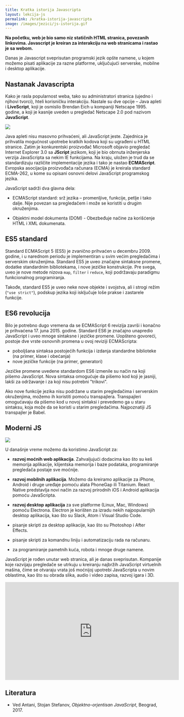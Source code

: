 ```yaml
---
title: Kratka istorija Javascripta
layout: lekcija-js
permalink: /kratka-istorija-javascripta
image: /images/jezici/js-istorija.gif
---
```


**Na početku, web je bio samo niz statičnih HTML stranica, povezanih linkovima. Javascript je kreiran za interakciju na web stranicama i rastao je sa webom.**

Danas je Javascript sveprisutan programski jezik opšte namene, u kojem možemo pisati aplikacije za razne platforme, uključujući serverske, mobilne i desktop aplikacije.

## Nastanak Javascripta

Kako je rasla popularnost weba, tako su administratori stranica (ujedno i njihovi tvorci), hteli korisničku interakciju. Nastale su dve opcije – Java apleti i **LiveScript**, koji je osmislio Brendan Eich u kompaniji Netscape 1995. godine, a koji je kasnije uveden u pregledač Netscape 2.0 pod nazivom **JavaScript**.

![](/images/jezici/js-istorija.gif)

Java apleti nisu masovno prihvaćeni, ali JavaScript jeste. Zajednica je prihvatila mogućnost upotrebe kratkih kodova koji su ugrađeni u HTML stranice. Zatim je konkurentski proizvođač Microsoft objavio pregledač Internet Explorer 3.0 sa **JScript** jezikom, koji je bio obrnuta inženjerska verzija JavaScripta sa nekim IE funkcijama. Na kraju, uložen je trud da se standardizuju različite implementacije jezika i tako je nastao **ECMAScript**. Evropska asocijacija proizvođača računara (ECMA) je kreirala standard ECMA-262, u kome su opisani osnovni delovi JavaScript programskog jezika.

JavaScript sadrži dva glavna dela:

- ECMAScript standard: srž jezika – promenljive, funkcije, petlje i tako dalje. Nije povezan sa pregledačem i može se koristiti u drugim okruženjima.

- Objektni model dokumenta (DOM) - Obezbeđuje načine za korišćenje HTML i XML dokumenata.

## ES5 standard

Standard ECMAScript 5 (ES5) je zvanično prihvaćen u decembru 2009. godine, i u narednom periodu je implementiran u svim većim pregledačima i serverskim okruženjima. Standard ES5 je uveo značajne sintaksne promene, dodatke standardnim bibliotekama, i nove jezičke konstrukcije. Pre svega, uveo je nove metode nizova `map`, `filter` i `reduce`, koji podržavaju paradigmu funkcionalnog programiranja.

Takođe, standard ES5 je uveo neke nove objekte i svojstva, ali i strogi režim (`"use strict"`), podskup jezika koji isključuje loše prakse i zastarele funkcije.

## ES6 revolucija

Bilo je potrebno dugo vremena da se ECMAScript 6 revizija završi i konačno je prihva­ćena 17. juna 2015. godine. Standard ES6 je značajno unapredio JavaScript i uveo mnoge sintaksne i jezičke promene. Uopšteno govoreći, postoje dve vrste osnovnih promena u ovoj reviziji ECMAScripta:

- poboljšana sintaksa postojećih funkcija i izdanja standardne biblioteke (na primer, klase i obećanja)
- nove jezičke funkcije (na primer, generatori)

Jezičke promene uvedene standardom ES6 izmenile su način na koji pišemo JavaScript. Nova sintaksa omogućuje da pišemo kod koji je jasniji, lakši za održavanje i za koji nisu potrebni "trikovi".

Ako nove funkcije jezika nisu podržane u starim pregledačima i serverskim okruženjima, možemo ih koristiti pomoću transpajlera. Transpajleri omogućavaju da pišemo kod u novoj sintaksi i prevedemo ga u staru sintaksu, koja može da se koristi u starim pregledačima. Najpoznatiji JS transpajler je Babel.

## Moderni JS

![](/images/jezici/moderni-js.gif)

U današnje vreme možemo da koristimo JavaScript za:

- **razvoj moćnih web aplikacija**. Zahvaljujući dodacima kao što su keš memorija aplikacije, klijentska memorija i baze podataka, programiranje pregledača postaje sve moćnije.

- **razvoj mobilnih aplikacija**. Možemo da kreiramo aplikacije za iPhone, Android i druge uređaje pomoću alata PhoneGap ili Titanium. React Native predstavlja novi način za razvoj prirodnih iOS i Android aplikacija pomoću JavaScripta.

- **razvoj desktop aplikacija** za sve platforme (Linux, Mac, Windows) pomoću Electrona. Electron je korišten za izradu nekih najpopularnijih desktop aplikacija, kao što su Slack, Atom i Visual Studio Code.

- pisanje skripti za desktop aplikacije, kao što su Photoshop i After Effects.

- pisanje skripti za komandnu liniju i automatizaciju rada na računaru.

- za programiranje pametnih kuća, robota i mnoge druge namene.

JavaScript je rođen unutar web stranica, ali je danas sveprisutan. Kompanije koje razvijaju pregledače se utrkuju u kreiranju najbržih JavaScript virtuelnih mašina, čime se otvaraju vrata još moćnijoj upotrebi JavaScripta u novim oblastima, kao što su obrada slika, audio i video zapisa, razvoj igara i 3D.

<iframe width="560" height="315" src="https://www.youtube.com/embed/E1c1wXOheFk" frameborder="0" allow="autoplay; encrypted-media" allowfullscreen></iframe>

## Literatura

- Ved Antani, Stojan Stefanov, *Objektno-orjentisan JavaScript*, Beograd, 2017.
